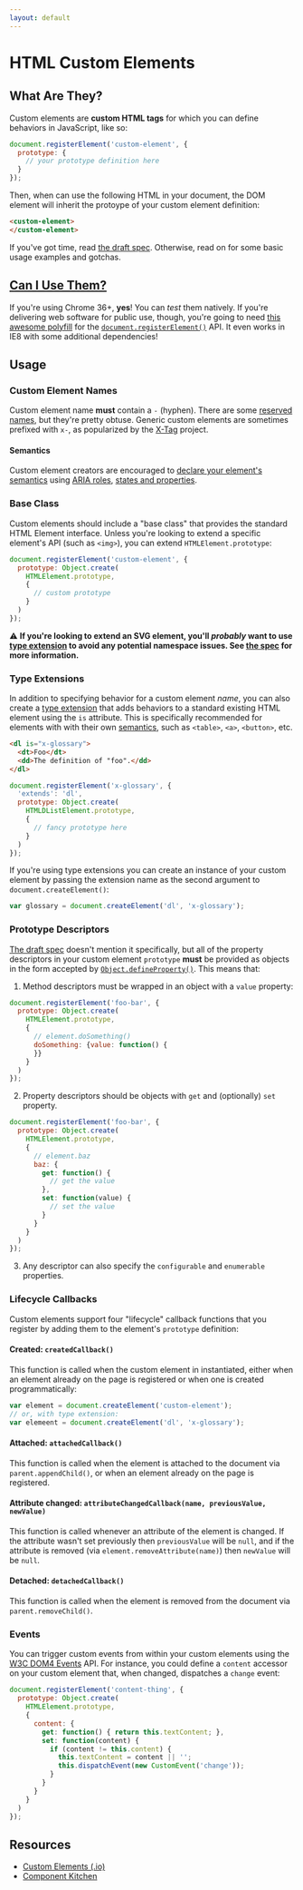```yaml
---
layout: default
---
```


# HTML Custom Elements

## What Are They?
Custom elements are **custom HTML tags** for which you can define behaviors in JavaScript, like so:

```js
document.registerElement('custom-element', {
  prototype: {
    // your prototype definition here
  }
});
```

Then, when can use the following HTML in your document, the DOM element will inherit the protoype of your custom element definition:

```html
<custom-element>
</custom-element>
```

If you've got time, read [the draft spec][spec]. Otherwise, read on for some basic usage examples and gotchas.

## [Can I Use Them?](http://caniuse.com/#feat=custom-elements)
If you're using Chrome 36+, **yes**! You can *test* them natively. If you're delivering web software for public use, though, you're going to need [this awesome polyfill](https://github.com/WebReflection/document-register-element) for the [`document.registerElement()`][document.registerElement] API. It even works in IE8 with some additional dependencies!

## Usage

### Custom Element Names
Custom element name **must** contain a `-` (hyphen). There are some [reserved names](http://www.w3.org/TR/custom-elements/#concepts), but they're pretty obtuse. Generic custom elements are sometimes prefixed with `x-`, as popularized by the [X-Tag](http://x-tags.org/) project.

#### Semantics
Custom element creators are encouraged to [declare your element's semantics][declared semantics] using [ARIA roles][ARIA roles], [states and properties][ARIA states and properties].

### Base Class
Custom elements should include a "base class" that provides the standard HTML Element interface. Unless you're looking to extend a specific element's API (such as `<img>`), you can extend `HTMLElement.prototype`:

```js
document.registerElement('custom-element', {
  prototype: Object.create(
    HTMLElement.prototype,
    {
      // custom prototype
    }
  )
});
```

:warning: **If you're looking to extend an SVG element, you'll *probably* want to use [type extension](#type-extensions) to avoid any potential namespace issues. See [the spec](http://www.w3.org/TR/custom-elements/#registering-custom-elements) for more information.**

### Type Extensions
In addition to specifying behavior for a custom element *name*, you can also create a [type extension](http://www.w3.org/TR/custom-elements/#dfn-type-extension) that adds behaviors to a standard existing HTML element using the `is` attribute. This is specifically recommended for elements with with their own [semantics](http://www.w3.org/TR/custom-elements/#semantics), such as `<table>`, `<a>`, `<button>`, etc.

```html
<dl is="x-glossary">
  <dt>Foo</dt>
  <dd>The definition of "foo".</dd>
</dl>
```

```js
document.registerElement('x-glossary', {
  'extends': 'dl',
  prototype: Object.create(
    HTMLDListElement.prototype,
    {
      // fancy prototype here
    }
  )
});
```

If you're using type extensions you can create an instance of your custom element by passing the extension name as the second argument to `document.createElement()`:

```js
var glossary = document.createElement('dl', 'x-glossary');
```

### Prototype Descriptors
[The draft spec][spec] doesn't mention it specifically, but all of the property descriptors in your custom element `prototype` **must** be provided as objects in the form accepted by [`Object.defineProperty()`][Object.defineProperty]. This means that:

1. Method descriptors must be wrapped in an object with a `value` property:

  ```js
  document.registerElement('foo-bar', {
    prototype: Object.create(
      HTMLElement.prototype,
      {
        // element.doSomething()
        doSomething: {value: function() {
        }}
      }
    )
  });
  ```
  
2. Property descriptors should be objects with `get` and (optionally) `set` property.

  ```js
  document.registerElement('foo-bar', {
    prototype: Object.create(
      HTMLElement.prototype,
      {
        // element.baz
        baz: {
          get: function() {
            // get the value
          },
          set: function(value) {
            // set the value
          }
        }
      }
    )
  });
  ```

3. Any descriptor can also specify the `configurable` and `enumerable` properties.

### Lifecycle Callbacks
Custom elements support four "lifecycle" callback functions that you register by adding them to the element's `prototype` definition:

#### Created: `createdCallback()`
This function is called when the custom element in instantiated, either when an element already on the page is registered or when one is created programmatically:

```js
var element = document.createElement('custom-element');
// or, with type extension:
var elemeent = document.createElement('dl', 'x-glossary');
```

#### Attached: `attachedCallback()`
This function is called when the element is attached to the document via `parent.appendChild()`, or when an element already on the page is registered.

#### Attribute changed: `attributeChangedCallback(name, previousValue, newValue)`
This function is called whenever an attribute of the element is changed. If the attribute wasn't set previously then `previousValue` will be `null`, and if the attribute is removed (via `element.removeAttribute(name)`) then `newValue` will be `null`.

#### Detached: `detachedCallback()`
This function is called when the element is removed from the document via `parent.removeChild()`.

### Events
You can trigger custom events from within your custom elements using the [W3C DOM4 Events][dom4-events] API. For instance, you could define a `content` accessor on your custom element that, when changed, dispatches a `change` event:

```js
document.registerElement('content-thing', {
  prototype: Object.create(
    HTMLElement.prototype,
    {
      content: {
        get: function() { return this.textContent; },
        set: function(content) {
          if (content != this.content) {
            this.textContent = content || '';
            this.dispatchEvent(new CustomEvent('change'));
          }
        }
      }
    }
  )
});
```

## Resources
* [Custom Elements (.io)](https://customelements.io/)
* [Component Kitchen](http://component.kitchen/)

[spec]: http://www.w3.org/TR/custom-elements/
[document.registerElement]: https://developer.mozilla.org/en-US/docs/Web/API/Document/registerElement
[Object.defineProperty]: https://developer.mozilla.org/en-US/docs/Web/JavaScript/Reference/Global_Objects/Object/defineProperty
[dom4-events]: http://www.w3.org/TR/2015/WD-dom-20150618/#events
[declared semantics]: https://github.com/webcomponents/gold-standard/wiki/Declared-Semantics
[ARIA roles]: http://www.w3.org/TR/wai-aria/roles
[ARIA states and properties]: http://www.w3.org/TR/wai-aria/states_and_properties
